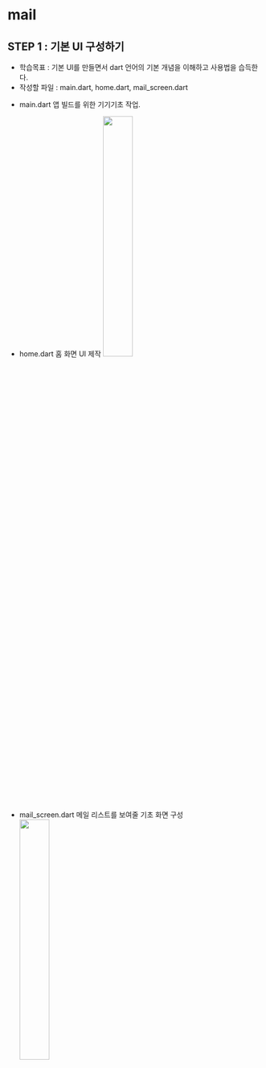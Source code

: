 # mail
## STEP 1 : 기본 UI 구성하기

- 학습목표 : 기본 UI를 만들면서 dart 언어의 기본 개념을 이해하고 사용법을 습득한다.
- 작성할 파일 : main.dart, home.dart, mail_screen.dart

* main.dart
  앱 빌드를 위한 기기기초 작업.
  
* home.dart
  홈 화면 UI 제작
  <img src="https://user-images.githubusercontent.com/83738381/177174231-e84bbfe6-fdc1-4020-b382-712f6980215a.png" width="35%"/>

* mail_screen.dart
  메일 리스트를 보여줄 기초 화면 구성
  <img src="https://user-images.githubusercontent.com/83738381/177174637-f5dea1a0-f351-4175-a5bc-40bbdfcd53b2.png" width="35%"/>

